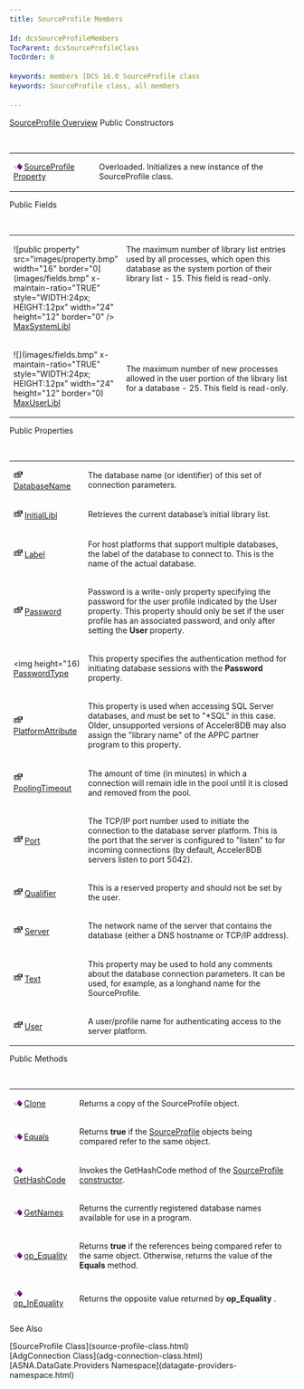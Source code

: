 ```yaml
---
title: SourceProfile Members

Id: dcsSourceProfileMembers
TocParent: dcsSourceProfileClass
TocOrder: 0

keywords: members [DCS 16.0 SourceProfile class
keywords: SourceProfile class, all members

---
```


[SourceProfile Overview](source-profile-class.html) 
Public Constructors

<br />

<table class="dtTABLE" id="table4" x-use-null-cells="x-use-null-cells" style="border-spacing: 0px" cellspacing="0">
          <colgroup span="1">
            <col span="1" style="WIDTH: 30%" />
            <col span="1" style="WIDTH: 70%" />
          </colgroup>
          <tr valign="top">
            <td colspan="1" rowspan="1">

<img alt="public property" src="images/public-method.gif" x-maintain-ratio="TRUE" width="15" height="11" border="0" /> [ SourceProfile Property](source-profile-constructors-main.html) 
</td>
            <td colspan="1" rowspan="1">

Overloaded. Initializes a new instance of the <span>SourceProfile</span> class.
</td>
          </tr>
</table>

Public Fields

<br />

<table class="dtTABLE" id="table3" x-use-null-cells="x-use-null-cells" style="border-spacing: 0px" cellspacing="0">
          <colgroup span="1">
            <col span="1" style="WIDTH: 20%" />
            <col span="1" style="WIDTH: 70%" />
          </colgroup>
          <tr valign="top">
            <td colspan="1" rowspan="1" style="height: 69px">

![public property" src="images/property.bmp" width="16" border="0](images/fields.bmp" x-maintain-ratio="TRUE" style="WIDTH:24px; HEIGHT:12px" width="24" height="12" border="0" /> [MaxSystemLibl](dcsMaxSystemLiblEnumeration.html) 
</td>
            <td colspan="1" rowspan="1" style="height: 69px">

The maximum number of library list entries used by all processes, which open this database as the system portion of their library list - 15. This field is read-only.
</td>
          </tr>
          <tr>
            <td colspan="1" rowspan="1">

![](images/fields.bmp" x-maintain-ratio="TRUE" style="WIDTH:24px; HEIGHT:12px" width="24" height="12" border="0) [MaxUserLibl](dcsMaxUserLiblEnumeration.html) 
</td>
            <td colspan="1" rowspan="1">

The maximum number of new processes allowed in the user portion of the library list for a database - 25. This field is read-only.
</td>
          </tr>
</table>

Public Properties

<br />

<table class="dtTABLE" id="Table5" x-use-null-cells="x-use-null-cells" >
          <colgroup span="1">
            <col span="1" style="WIDTH: 20%" />
            <col span="1" style="WIDTH: 70%" />
          </colgroup>
          <tr valign="top">
            <td colspan="1" rowspan="1">

<img alt="public property" src="images/property.bmp" width="16" height="16" border="0" /> [ DatabaseName](source-profile-class-database-name-property.html) 
</td>
            <td colspan="1" rowspan="1">

The database name (or identifier) of this set of connection parameters.
</td>
          </tr>
          <tr valign="top">
            <td colspan="1" rowspan="1">

<img alt="public property" src="images/property.bmp" width="16" height="16" border="0" /> [ InitialLibl](source-profile-class-initial-libl-property.html) 
</td>
            <td colspan="1" rowspan="1">

Retrieves the current database’s initial library list.
</td>
          </tr>
          <tr>
            <td colspan="1" rowspan="1">

<img alt="public property" src="images/property.bmp" width="16" height="16" border="0" /> [ Label](source-profile-class-label-property.html) 
</td>
            <td colspan="1" rowspan="1">

For host platforms that support multiple databases, the label of the database to connect to. This is the name of the actual database.
</td>
          </tr>
          <tr>
            <td colspan="1" rowspan="1">

<img alt="public property" src="images/property.bmp" width="16" height="16" border="0" /> [ Password](source-profile-class-password-property.html) 
</td>
            <td colspan="1" rowspan="1">

Password is a write-only property specifying the password for the user profile indicated by the User property. This property should only be set if the user profile has an associated password, and only after setting the **User** property.
</td>
          </tr>
          <tr>
            <td colspan="1" rowspan="1">

<img height="16) [PasswordType](source-profile-class-password-type-property.html)
</td>
              <td colspan="1" rowspan="1">

This property specifies the authentication method for initiating database sessions with the **Password** property.
</td>
            </tr>
            <tr>
              <td colspan="1" rowspan="1">

<img alt="public property" src="images/property.bmp" width="16" height="16" border="0" /> [ PlatformAttribute](source-profile-class-platform-attribute-property.html) 
</td>
              <td colspan="1" rowspan="1">

This property is used when accessing SQL Server databases, and must be set to "*SQL" in this case. Older, unsupported versions of Acceler8DB may also assign the "library name" of the APPC partner program to this property.
</td>
            </tr>
            <tr>
              <td colspan="1" rowspan="1">

<img alt="public property" src="images/property.bmp" width="16" height="16" border="0" /> [ PoolingTimeout](source-profile-class-pooling-timeout-property.html) 
</td>
              <td colspan="1" rowspan="1">

The amount of time (in minutes) in which a connection will remain idle in the pool until it is closed and removed from the pool. 
</td>
            </tr>
            <tr>
              <td colspan="1" rowspan="1">

<img alt="public property" src="images/property.bmp" width="16" height="16" border="0" /> [ Port](source-profile-class-port-property.html) 
</td>
              <td colspan="1" rowspan="1">

The TCP/IP port number used to initiate the connection to the database server platform. This is the port that the server is configured to "listen" to for incoming connections (by default, Acceler8DB servers listen to port 5042).
</td>
            </tr>
            <tr>
              <td colspan="1" rowspan="1">

<img alt="public property" src="images/property.bmp" width="16" height="16" border="0" /> [ Qualifier](source-profile-class-qualifier-property.html) 
</td>
              <td colspan="1" rowspan="1">

This is a reserved property and should not be set by the user.
</td>
            </tr>
            <tr>
              <td colspan="1" rowspan="1">

<img alt="public property" src="images/property.bmp" width="16" height="16" border="0" /> [ Server](source-profile-class-server-property.html) 
</td>
              <td colspan="1" rowspan="1">

The network name of the server that contains the database (either a DNS hostname or TCP/IP address).
</td>
            </tr>
            <tr>
              <td colspan="1" rowspan="1">

<img alt="public property" src="images/property.bmp" width="16" height="16" border="0" /> [ Text](source-profile-class-text-property.html) 
</td>
              <td colspan="1" rowspan="1">

This property may be used to hold any comments about the database connection parameters. It can be used, for example, as a longhand name for the SourceProfile.
</td>
            </tr>
            <tr>
              <td colspan="1" rowspan="1">

<img alt="public property" src="images/property.bmp" width="16" height="16" border="0" /> [ User](source-profile-class-user-property.html) 
</td>
              <td colspan="1" rowspan="1">

A user/profile name for authenticating access to the server platform.
</td>
            </tr>
</table>

Public Methods

<br />

<table class="dtTABLE" id="table2" x-use-null-cells="x-use-null-cells" style="border-spacing: 0px; height: 401px;" cellspacing="0">
          <colgroup span="1">
            <col span="1" style="WIDTH: 20%" />
            <col span="1" style="WIDTH: 70%" />
          </colgroup>
          <tr>
            <td colspan="1" rowspan="1">

<img alt="public property" src="images/public-method.gif" x-maintain-ratio="TRUE" width="15" height="11" border="0" /> [ Clone](source-profile-class-clone-method.html) 
</td>
            <td colspan="1" rowspan="1">

Returns a copy of the <span>SourceProfile</span> object.
</td>
          </tr>
          <tr>
            <td colspan="1" rowspan="1">

<img alt="public property" src="images/public-method.gif" x-maintain-ratio="TRUE" width="15" height="11" border="0" /> [ Equals](source-profile-class-equals-method.html) 
</td>
            <td colspan="1" rowspan="1">

Returns **true** if the [SourceProfile](adg-connection-class-source-profile-property.html) objects being compared refer to the same object.
</td>
          </tr>
          <tr>
            <td colspan="1" rowspan="1">

<img alt="public property" src="images/public-method.gif" x-maintain-ratio="TRUE" width="15" height="11" border="0" /> [ GetHashCode](source-profile-class-get-hash-code-method.html) 
</td>
            <td colspan="1" rowspan="1">

Invokes the <span>GetHashCode</span> method of the [SourceProfile constructor](source-profile-constructors-main.html).
</td>
          </tr>
          <tr>
            <td colspan="1" rowspan="1">

<img alt="public property" src="images/public-method.gif" x-maintain-ratio="TRUE" width="15" height="11" border="0" /> [ GetNames](source-profile-class-get-names-method.html) 
</td>
            <td colspan="1" rowspan="1">

Returns the currently registered database names available for use in a program.
</td>
          </tr>
          <tr>
            <td colspan="1" rowspan="1">

<img alt="public property" src="images/public-method.gif" x-maintain-ratio="TRUE" width="15" height="11" border="0" /> [ op_Equality](source-profile-classop-equality-method.html) 
</td>
            <td colspan="1" rowspan="1">

Returns **true** if the references being compared refer to the same object. Otherwise, returns the value of the **Equals** method.
</td>
          </tr>
          <tr>
            <td colspan="1" rowspan="1">

<img alt="public property" src="images/public-method.gif" x-maintain-ratio="TRUE" width="15" height="11" border="0" /> [ op_InEquality](source-profile-classop-inequality-method.html) 
</td>
            <td colspan="1" rowspan="1">

Returns the opposite value returned by **op_Equality** .
</td>
          </tr>
          <tr>
            <td colspan="1" rowspan="1">

<img alt="public property" src="images/public-method.gif" x-maintain-ratio="TRUE" width="15" height="11" border="0" /> [ Register](source-profile-class-register-method.html) 
</td>
            <td colspan="1" rowspan="1">

Saves the contents of the SourceProfile object to the system registry as a database name.<span style="MARGIN-BOTTOM: 0.8em"> </span>
</td>
          </tr>
          <tr>
            <td colspan="1" rowspan="1">

<img alt="public property" src="images/public-method.gif" x-maintain-ratio="TRUE" width="15" height="11" border="0" /> [ Unregister](source-profile-class-unregister-method.html) 
</td>
            <td colspan="1" rowspan="1">

Deletes a registered database name from the system registry.
</td>
          </tr>
</table>

See Also

<dl />
      [SourceProfile Class](source-profile-class.html)
      <br />
      [AdgConnection Class](adg-connection-class.html)
      <br />
      [ASNA.DataGate.Providers Namespace](datagate-providers-namespace.html)

